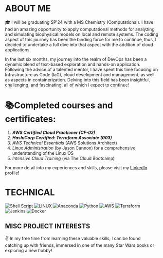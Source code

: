 # ABOUT ME

🎓 I will be graduating SP'24 with a MS Chemistry (Computational). I have had an amazing opportunity to apply computational methods for analyzing and simulating biophysical models on local and remote systems. The coding aspect of this journey has been the binding force for me to continue, thus, I decided to undertake a full dive into that aspect with the addition of cloud applications.

In the last six months, my journey into the realm of DevOps has been a dynamic blend of text-based exploration and hands-on application. Following the advice of a talented mentor, I have spent this time focusing on Infrastructure as Code (IaC), cloud development and management, as well as aspects in containerization. Delving into this field has been insightful, challenging, and fascinating, all of which I expect to continue!<br>

# 📚Completed courses and certificates:
1. ***AWS Certified Cloud Practioner (CF-02)***
2. ***HashiCorp Certified: Terraform Associate (003)***
3. *AWS Technical Essentials* (AWS Solutions Architect)
4. *Linux Administration* (by Jason Cannon) for a comprehensive understanding of the Linux OS
5. *Intensive Cloud Training* (via The Cloud Bootcamp)

For more detail into my experiences and skills, please visit my [LinkedIn](https://www.linkedin.com/in/joseph-williamson-373359107/) profile!<br>

# TECHNICAL

![Shell Script](https://img.shields.io/badge/shell_script-%23121011.svg?style=for-the-badge&logo=gnu-bash&logoColor=white) ![LINUX](https://img.shields.io/badge/Linux-FCC624?style=for-the-badge&logo=linux&logoColor=black) ![Anaconda](https://img.shields.io/badge/Anaconda-%2344A833.svg?style=for-the-badge&logo=anaconda&logoColor=white) ![Python](https://img.shields.io/badge/python-3670A0?style=for-the-badge&logo=python&logoColor=ffdd54) ![AWS](https://img.shields.io/badge/AWS-%23FF9900.svg?style=for-the-badge&logo=amazon-aws&logoColor=white) ![Terraform](https://img.shields.io/badge/terraform-%235835CC.svg?style=for-the-badge&logo=terraform&logoColor=white) ![Jenkins](https://img.shields.io/badge/jenkins-%232C5263.svg?style=for-the-badge&logo=jenkins&logoColor=white) ![Docker](https://img.shields.io/badge/docker-%230db7ed.svg?style=for-the-badge&logo=docker&logoColor=white)<br>

## MISC PROJECT INTERESTS

✌️ In my free time from learning these valuable skills, I can be found catching up with friends, immersed in one of the many Star Wars books or exploring a new hobby!
 
